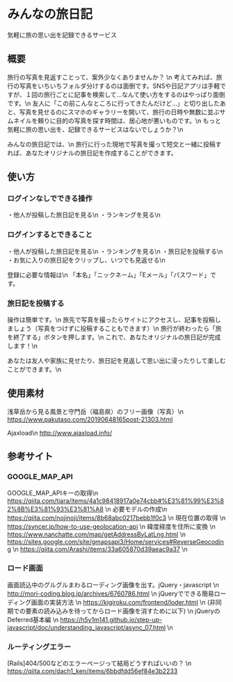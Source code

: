# みんなの旅日記
気軽に旅の思い出を記録できるサービス

## 概要
旅行の写真を見返すことって、案外少なくありませんか？ \n
考えてみれば、旅行の写真をいちいちフォルダ分けするのは面倒です。SNSや日記アプリは手軽ですが、１回の旅行ごとに記事を検索して…なんて使い方をするのはやっぱり面倒です。\n
友人に「この前こんなところに行ってきたんだけど…」と切り出したあと、写真を見せるのにスマホのギャラリーを開いて、旅行の日時や無数に並ぶサムネイルを頼りに目的の写真を探す時間は、居心地が悪いものです。\n
もっと気軽に旅の思い出を、記録できるサービスはないでしょうか？\n

みんなの旅日記では、\n
旅行に行った現地で写真を撮って短文と一緒に投稿すれば、あなたオリジナルの旅日記を作成することができます。

## 使い方
### ログインなしでできる操作
・他人が投稿した旅日記を見る\n
・ランキングを見る\n

### ログインするとできること
・他人が投稿した旅日記を見る\n
・ランキングを見る\n
・旅日記を投稿する\n
・お気に入りの旅日記をクリップし、いつでも見返せる\n

登録に必要な情報は\n
「本名」「ニックネーム」「Eメール」「パスワード」です。

### 旅日記を投稿する
操作は簡単です。\n
旅先で写真を撮ったらサイトにアクセスし、記事を投稿しましょう（写真をつけずに投稿することもできます）\n
旅行が終わったら「旅を終了する」ボタンを押します。\n
これで、あなたオリジナルの旅日記が完成します！\n

あなたは友人や家族に見せたり、旅日記を見返して思い出に浸ったりして楽しむことができます。\n

## 使用素材
浅草岳から見る風景と守門岳（福島県）のフリー画像（写真）\n
https://www.pakutaso.com/20190648165post-21303.html

Ajaxload\n
http://www.ajaxload.info/

## 参考サイト
### GOOGLE_MAP_API
GOOGLE_MAP_APIキーの取得\n
https://qiita.com/tiara/items/4a1c98418917a0e74cbb#%E3%81%99%E3%82%8B%E3%81%93%E3%81%A8 \n
必要モデルの作成\n
https://qiita.com/nojinoji/items/8b68abc0217bebb1f0c3 \n
現在位置の取得 \n
https://syncer.jp/how-to-use-geolocation-api \n
緯度経度を住所に変換 \n
https://www.nanchatte.com/map/getAddressByLatLng.html \n
https://sites.google.com/site/gmapsapi3/Home/services#ReverseGeocoding \n
https://qiita.com/Arashi/items/33a605870d39aeac9a37 \n

### ロード画面
画面読込中のグルグルまわるローディング画像を出す。jQuery・javascript \n
http://mori-coding.blog.jp/archives/6760786.html \n
jQueryでできる簡易ローディング画面の実装方法 \n
https://kigiroku.com/frontend/loder.html \n
(非同期での要素の読み込みを待ってからロード画像を消すために以下) \n
jQueryのDeferred基本編 \n
https://h5y1m141.github.io/step-up-javascript/doc/understanding_javascript/async_07.html \n

### ルーティングエラー
[Rails]404/500などのエラーページって結局どうすればいいの？ \n
https://qiita.com/dach1_ken/items/6bbdfdd56ef84e3b2233
